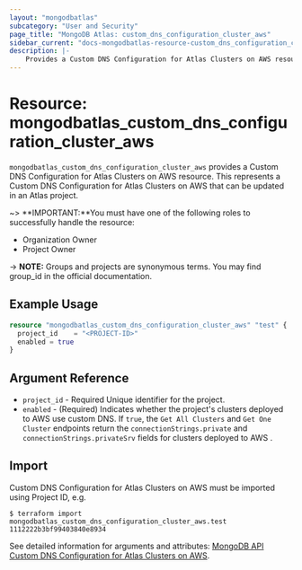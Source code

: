 ```yaml
---
layout: "mongodbatlas"
subcategory: "User and Security"
page_title: "MongoDB Atlas: custom_dns_configuration_cluster_aws"
sidebar_current: "docs-mongodbatlas-resource-custom_dns_configuration_cluster_aws"
description: |-
    Provides a Custom DNS Configuration for Atlas Clusters on AWS resource.
---
```


# Resource: mongodbatlas_custom_dns_configuration_cluster_aws

`mongodbatlas_custom_dns_configuration_cluster_aws` provides a Custom DNS Configuration for Atlas Clusters on AWS resource. This represents a Custom DNS Configuration for Atlas Clusters on AWS that can be updated in an Atlas project.

~> **IMPORTANT:**You must have one of the following roles to successfully handle the resource:
  * Organization Owner
  * Project Owner

-> **NOTE:** Groups and projects are synonymous terms. You may find group_id in the official documentation.


## Example Usage

```terraform
resource "mongodbatlas_custom_dns_configuration_cluster_aws" "test" {
  project_id    = "<PROJECT-ID>"
  enabled = true
}
```

## Argument Reference

* `project_id` - Required 	Unique identifier for the project.
* `enabled` - (Required) Indicates whether the project's clusters deployed to AWS use custom DNS. If `true`, the `Get All Clusters` and `Get One Cluster` endpoints return the `connectionStrings.private` and `connectionStrings.privateSrv` fields for clusters deployed to AWS .


## Import
Custom DNS Configuration for Atlas Clusters on AWS must be imported using Project ID, e.g.

```
$ terraform import mongodbatlas_custom_dns_configuration_cluster_aws.test 1112222b3bf99403840e8934
```

See detailed information for arguments and attributes: [MongoDB API Custom DNS Configuration for Atlas Clusters on AWS](https://www.mongodb.com/docs/atlas/reference/api-resources-spec/#tag/AWS-Clusters-DNS/operation/getAWSCustomDNS).
